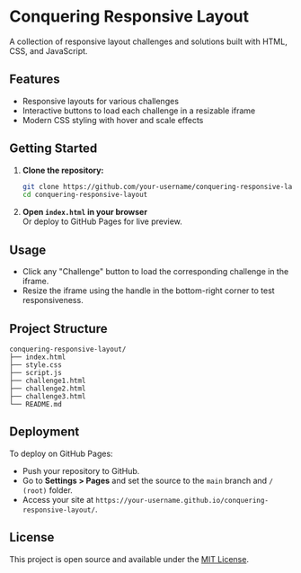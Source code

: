 # Conquering Responsive Layout

A collection of responsive layout challenges and solutions built with HTML, CSS, and JavaScript.

## Features

- Responsive layouts for various challenges
- Interactive buttons to load each challenge in a resizable iframe
- Modern CSS styling with hover and scale effects

## Getting Started

1. **Clone the repository:**
   ```sh
   git clone https://github.com/your-username/conquering-responsive-layout.git
   cd conquering-responsive-layout
   ```

2. **Open `index.html` in your browser**  
   Or deploy to GitHub Pages for live preview.

## Usage

- Click any "Challenge" button to load the corresponding challenge in the iframe.
- Resize the iframe using the handle in the bottom-right corner to test responsiveness.

## Project Structure

```
conquering-responsive-layout/
├── index.html
├── style.css
├── script.js
├── challenge1.html
├── challenge2.html
├── challenge3.html
└── README.md
```

## Deployment

To deploy on GitHub Pages:
- Push your repository to GitHub.
- Go to **Settings > Pages** and set the source to the `main` branch and `/ (root)` folder.
- Access your site at `https://your-username.github.io/conquering-responsive-layout/`.

## License

This project is open source and available under the [MIT License](LICENSE).
